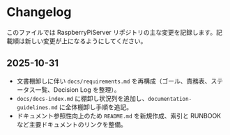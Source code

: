 # Changelog

このファイルでは RaspberryPiServer リポジトリの主な変更を記録します。記載順は新しい変更が上になるようにしてください。

## 2025-10-31

- 文書棚卸しに伴い `docs/requirements.md` を再構成（ゴール、責務表、ステータス一覧、Decision Log を整理）。
- `docs/docs-index.md` に棚卸し状況列を追加し、`documentation-guidelines.md` に全体棚卸し手順を追記。
- ドキュメント参照性向上のため `README.md` を新規作成、索引と RUNBOOK など主要ドキュメントのリンクを整備。
